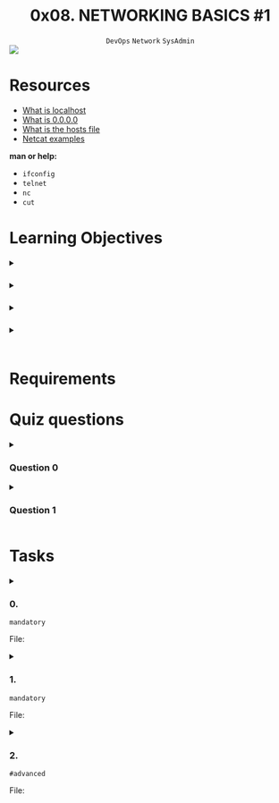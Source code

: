 <h1 align="center"><b>0x08. NETWORKING BASICS #1</b></h1>
<div align="center"><code>DevOps</code> <code>Network</code> <code>SysAdmin</code></div>

<!-- # Background Context -->

<img src="https://s3.amazonaws.com/intranet-projects-files/holbertonschool-sysadmin_devops/285/s7kpNYq.png">

# Resources
- [What is localhost]()
- [What is 0.0.0.0]()
- [What is the hosts file]()
- [Netcat examples]()

**man or help:**
- `ifconfig`
- `telnet`
- `nc`
- `cut`

# Learning Objectives
<details>
<summary><h3> </h3></summary>
</details>

<details>
<summary><h3> </h3></summary>
</details>

<details>
<summary><h3> </h3></summary>
</details>

<details>
<summary><h3> </h3></summary>
</details>

# Requirements
<!-- Add your requirements here -->

<!-- # More Info -->

# Quiz questions
<details>
<summary><h3>Question 0</h3></summary>


</details>

<details>
<summary><h3>Question 1</h3></summary>


</details>

# Tasks
<details>
<summary>

### 0. 
`mandatory`

File: []()
</summary>


</details>

<details>
<summary>

### 1. 
`mandatory`

File: []()
</summary>


</details>

<details>
<summary>

### 2. 
`#advanced`

File: []()
</summary>


</details>

